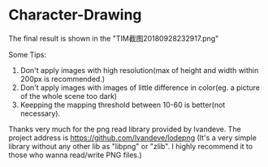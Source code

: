 # Character-Drawing

The final result is shown in the "TIM截图20180928232917.png"

Some Tips:
1. Don't apply images with high resolution(max of height and width within 200px is recommended.)
2. Don't apply images with images of little difference in color(eg. a picture of the whole scene too dark)
3. Keepping the mapping threshold between 10-60 is better(not necessary).

Thanks very much for the png read library provided by lvandeve.
The project address is https://github.com/lvandeve/lodepng
(It's a very simple library without any other lib as "libpng" or "zlib". I highly recommend it to those who wanna read/write PNG files.)
